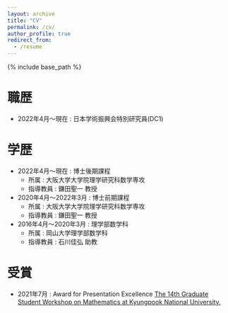 ```yaml
---
layout: archive
title: "CV"
permalink: /cv/
author_profile: true
redirect_from:
  - /resume
---
```


{% include base_path %}

職歴
======
* 2022年4月～現在 : 日本学術振興会特別研究員(DC1)

学歴
======
* 2022年4月～現在 : 博士後期課程
  * 所属 : 大阪大学大学院理学研究科数学専攻
  * 指導教員 : 鎌田聖一 教授
* 2020年4月～2022年3月 : 博士前期課程
  * 所属 : 大阪大学大学院理学研究科数学専攻
  * 指導教員 : 鎌田聖一 教授
* 2016年4月～2020年3月 : 理学部数学科
  * 所属 : 岡山大学理学部数学科
  * 指導教員 : 石川佳弘 助教

受賞
======
* 2021年7月 : Award for Presentation Excellence
  [The 14th Graduate Student Workshop on Mathematics at Kyungpook National University.](https://sites.google.com/view/syyang-2021-tapu-kook-and-gsw/home)


<!--
Work experience
======
* Summer 2020: Teaching Assistant
  * Osaka University
  * Duties included: Tagging issues
  * Supervisor: Professor Git

* Fall 2015: Research Assistant
  * Github University
  * Duties included: Merging pull requests
  * Supervisor: Professor Hub

Skills
======
* Skill 1
* Skill 2
  * Sub-skill 2.1
  * Sub-skill 2.2
  * Sub-skill 2.3
* Skill 3

Publications
======
  <ul>{% for post in site.publications %}
    {% include archive-single-cv.html %}
  {% endfor %}</ul>

Talks
======
  <ul>{% for post in site.talks %}
    {% include archive-single-talk-cv.html %}
  {% endfor %}</ul>

Teaching
======
  <ul>{% for post in site.teaching %}
    {% include archive-single-cv.html %}
  {% endfor %}</ul>

Service and leadership
======
* Currently signed in to 43 different slack teams
-->
